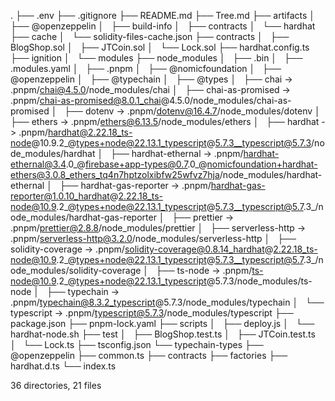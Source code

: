 .
├── .env
├── .gitignore
├── README.md
├── Tree.md
├── artifacts
│   ├── @openzeppelin
│   ├── build-info
│   ├── contracts
│   └── hardhat
├── cache
│   └── solidity-files-cache.json
├── contracts
│   ├── BlogShop.sol
│   ├── JTCoin.sol
│   └── Lock.sol
├── hardhat.config.ts
├── ignition
│   └── modules
├── node_modules
│   ├── .bin
│   ├── .modules.yaml
│   ├── .pnpm
│   ├── @nomicfoundation
│   ├── @openzeppelin
│   ├── @typechain
│   ├── @types
│   ├── chai -> .pnpm/chai@4.5.0/node_modules/chai
│   ├── chai-as-promised -> .pnpm/chai-as-promised@8.0.1_chai@4.5.0/node_modules/chai-as-promised
│   ├── dotenv -> .pnpm/dotenv@16.4.7/node_modules/dotenv
│   ├── ethers -> .pnpm/ethers@6.13.5/node_modules/ethers
│   ├── hardhat -> .pnpm/hardhat@2.22.18_ts-node@10.9.2_@types+node@22.13.1_typescript@5.7.3__typescript@5.7.3/node_modules/hardhat
│   ├── hardhat-ethernal -> .pnpm/hardhat-ethernal@3.4.0_@firebase+app-types@0.7.0_@nomicfoundation+hardhat-ethers@3.0.8_ethers_tq4n7hptzolxibfw25wfvz7hja/node_modules/hardhat-ethernal
│   ├── hardhat-gas-reporter -> .pnpm/hardhat-gas-reporter@1.0.10_hardhat@2.22.18_ts-node@10.9.2_@types+node@22.13.1_typescript@5.7.3__typescript@5.7.3_/node_modules/hardhat-gas-reporter
│   ├── prettier -> .pnpm/prettier@2.8.8/node_modules/prettier
│   ├── serverless-http -> .pnpm/serverless-http@3.2.0/node_modules/serverless-http
│   ├── solidity-coverage -> .pnpm/solidity-coverage@0.8.14_hardhat@2.22.18_ts-node@10.9.2_@types+node@22.13.1_typescript@5.7.3__typescript@5.7.3_/node_modules/solidity-coverage
│   ├── ts-node -> .pnpm/ts-node@10.9.2_@types+node@22.13.1_typescript@5.7.3/node_modules/ts-node
│   ├── typechain -> .pnpm/typechain@8.3.2_typescript@5.7.3/node_modules/typechain
│   └── typescript -> .pnpm/typescript@5.7.3/node_modules/typescript
├── package.json
├── pnpm-lock.yaml
├── scripts
│   ├── deploy.js
│   └── hardhat-node.sh
├── test
│   ├── BlogShop.test.ts
│   ├── JTCoin.test.ts
│   └── Lock.ts
├── tsconfig.json
└── typechain-types
    ├── @openzeppelin
    ├── common.ts
    ├── contracts
    ├── factories
    ├── hardhat.d.ts
    └── index.ts

36 directories, 21 files
